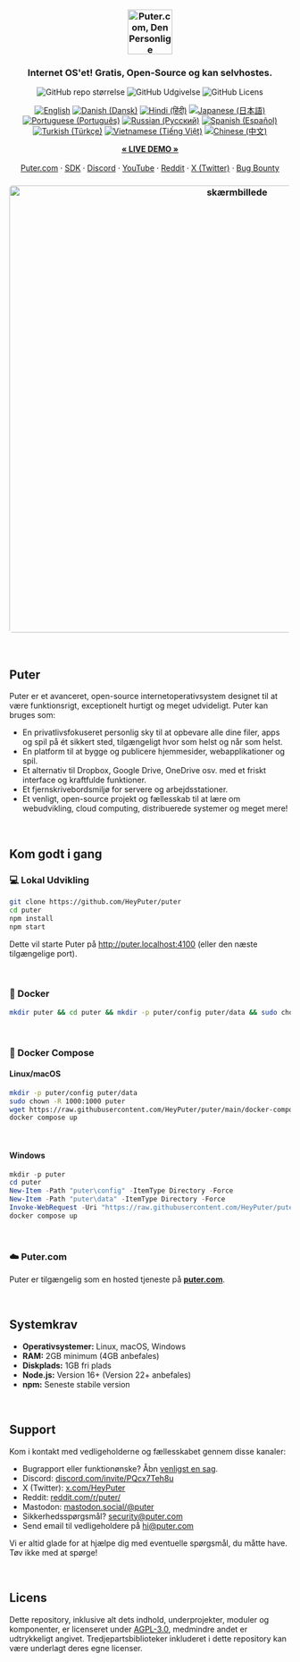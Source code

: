 <h3 align="center"><img width="80" alt="Puter.com, Den Personlige Cloudcomputer: Alle dine filer, apps og spil på ét sted tilgængelige fra hvor som helst til enhver tid." src="https://assets.puter.site/puter-logo.png"></h3>

<h3 align="center">Internet OS'et! Gratis, Open-Source og kan selvhostes.</h3>

<p align="center">
    <img alt="GitHub repo størrelse" src="https://img.shields.io/github/repo-size/HeyPuter/puter"> <img alt="GitHub Udgivelse" src="https://img.shields.io/github/v/release/HeyPuter/puter?label=latest%20version"> <img alt="GitHub Licens" src="https://img.shields.io/github/license/HeyPuter/puter">
</p>
<p align="center">
<a href="https://github.com/HeyPuter/puter/blob/main/README.md"><img alt="English" src="https://img.shields.io/badge/English-lightgrey"></a>
<a href="https://github.com/HeyPuter/puter/blob/main/doc/i18n/README.da.md"><img alt="Danish (Dansk)" src="https://img.shields.io/badge/Danish%20(Dansk)-lightgrey"></a>
<a href="https://github.com/HeyPuter/puter/blob/main/doc/i18n/README.hi.md"><img alt="Hindi (हिंदी)" src="https://img.shields.io/badge/Hindi%20(हिंदी)-lightgrey"></a>
<a href="https://github.com/HeyPuter/puter/blob/main/doc/i18n/README.jp.md"><img alt="Japanese (日本語)" src="https://img.shields.io/badge/Japanese%20(日本語)-lightgrey"></a>
<a href="https://github.com/HeyPuter/puter/blob/main/doc/i18n/README.pt.md"><img alt="Portuguese (Português)" src="https://img.shields.io/badge/Portuguese%20(Português)-lightgrey"></a>
<a href="https://github.com/HeyPuter/puter/blob/main/doc/i18n/README.ru.md"><img alt="Russian (Русский)" src="https://img.shields.io/badge/Russian%20(Русский)-lightgrey"></a>
<a href="https://github.com/HeyPuter/puter/blob/main/doc/i18n/README.es.md"><img alt="Spanish (Español)" src="https://img.shields.io/badge/Spanish%20(Español)-lightgrey"></a>
<a href="https://github.com/HeyPuter/puter/blob/main/doc/i18n/README.tr.md"><img alt="Turkish (Türkçe)" src="https://img.shields.io/badge/Turkish%20(Türkçe)-lightgrey"></a>
<a href="https://github.com/HeyPuter/puter/blob/main/doc/i18n/README.vi.md"><img alt="Vietnamese (Tiếng Việt)" src="https://img.shields.io/badge/Vietnamese%20(Tiếng%20Việt)-lightgrey"></a>
<a href="https://github.com/HeyPuter/puter/blob/main/doc/i18n/README.zh.md"><img alt="Chinese (中文)" src="https://img.shields.io/badge/Chinese%20(中文)-lightgrey"></a>
</p>
<p align="center">
    <a href="https://puter.com/"><strong>« LIVE DEMO »</strong></a>
    <br />
    <br />
    <a href="https://puter.com">Puter.com</a>
    ·
    <a href="https://docs.puter.com" target="_blank">SDK</a>
    ·
    <a href="https://discord.com/invite/PQcx7Teh8u">Discord</a>
    ·
    <a href="https://www.youtube.com/@EricsPuterVideos">YouTube</a>
    ·
    <a href="https://reddit.com/r/puter">Reddit</a>
    ·
    <a href="https://twitter.com/HeyPuter">X (Twitter)</a>
    ·
    <a href="https://hackerone.com/puter_h1b">Bug Bounty</a>
</p>

<h3 align="center"><img width="800" style="border-radius:5px;" alt="skærmbillede" src="https://assets.puter.site/puter.com-screenshot-3.webp"></h3>

<br/>

## Puter

Puter er et avanceret, open-source internetoperativsystem designet til at være funktionsrigt, exceptionelt hurtigt og meget udvideligt. Puter kan bruges som:

- En privatlivsfokuseret personlig sky til at opbevare alle dine filer, apps og spil på ét sikkert sted, tilgængeligt hvor som helst og når som helst.
- En platform til at bygge og publicere hjemmesider, webapplikationer og spil.
- Et alternativ til Dropbox, Google Drive, OneDrive osv. med et friskt interface og kraftfulde funktioner.
- Et fjernskrivebordsmiljø for servere og arbejdsstationer.
- Et venligt, open-source projekt og fællesskab til at lære om webudvikling, cloud computing, distribuerede systemer og meget mere!

<br/>

## Kom godt i gang


### 💻 Lokal Udvikling

```bash
git clone https://github.com/HeyPuter/puter
cd puter
npm install
npm start
```

Dette vil starte Puter på http://puter.localhost:4100 (eller den næste tilgængelige port).

<br/>

### 🐳 Docker


```bash
mkdir puter && cd puter && mkdir -p puter/config puter/data && sudo chown -R 1000:1000 puter && docker run --rm -p 4100:4100 -v `pwd`/puter/config:/etc/puter -v `pwd`/puter/data:/var/puter  ghcr.io/heyputer/puter
```

<br/>


### 🐙 Docker Compose


#### Linux/macOS
```bash
mkdir -p puter/config puter/data
sudo chown -R 1000:1000 puter
wget https://raw.githubusercontent.com/HeyPuter/puter/main/docker-compose.yml
docker compose up
```
<br/>

#### Windows


```powershell
mkdir -p puter
cd puter
New-Item -Path "puter\config" -ItemType Directory -Force
New-Item -Path "puter\data" -ItemType Directory -Force
Invoke-WebRequest -Uri "https://raw.githubusercontent.com/HeyPuter/puter/main/docker-compose.yml" -OutFile "docker-compose.yml"
docker compose up
```
<br/>

### ☁️ Puter.com

Puter er tilgængelig som en hosted tjeneste på [**puter.com**](https://puter.com).

<br/>

## Systemkrav

- **Operativsystemer:** Linux, macOS, Windows
- **RAM:** 2GB minimum (4GB anbefales)
- **Diskplads:** 1GB fri plads
- **Node.js:** Version 16+ (Version 22+ anbefales)
- **npm:** Seneste stabile version

<br/>

## Support

Kom i kontakt med vedligeholderne og fællesskabet gennem disse kanaler:

- Bugrapport eller funktionønske? Åbn [venligst en sag](https://github.com/HeyPuter/puter/issues/new/choose).
- Discord: [discord.com/invite/PQcx7Teh8u](https://discord.com/invite/PQcx7Teh8u)
- X (Twitter): [x.com/HeyPuter](https://x.com/HeyPuter)
- Reddit: [reddit.com/r/puter/](https://www.reddit.com/r/puter/)
- Mastodon: [mastodon.social/@puter](https://mastodon.social/@puter)
- Sikkerhedsspørgsmål? [security@puter.com](mailto:security@puter.com)
- Send email til vedligeholdere på [hi@puter.com](mailto:hi@puter.com)

Vi er altid glade for at hjælpe dig med eventuelle spørgsmål, du måtte have. Tøv ikke med at spørge!

<br/>


## Licens

Dette repository, inklusive alt dets indhold, underprojekter, moduler og komponenter, er licenseret under [AGPL-3.0](https://github.com/HeyPuter/puter/blob/main/LICENSE.txt), medmindre andet er udtrykkeligt angivet. Tredjepartsbiblioteker inkluderet i dette repository kan være underlagt deres egne licenser.

<br/>
